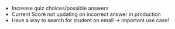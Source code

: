 * Increase quiz choices/possible answers
* Current Score not updating on incorrect answer in production
* Have a way to search for student on email -> important use case!

